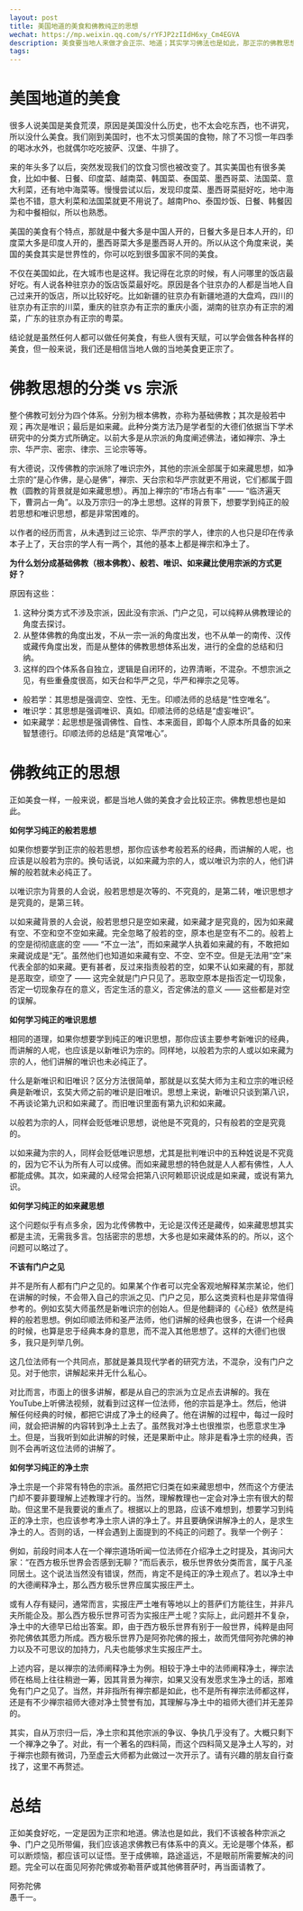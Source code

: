 ```yaml
---
layout: post
title: 美国地道的美食和佛教纯正的思想
wechat: https://mp.weixin.qq.com/s/rYFJP2zIIdH6xy_Cm4EGVA
description: 美食要当地人来做才会正宗、地道；其实学习佛法也是如此，那正宗的佛教思想都有哪些？又该如何才能学习到这些纯正的思想呢？
tags:
---
```


# 美国地道的美食

很多人说美国是美食荒漠，原因是美国没什么历史，也不太会吃东西，也不讲究，所以没什么美食。我们刚到美国时，也不太习惯美国的食物，除了不习惯一年四季的喝冰水外，也就偶尔吃吃披萨、汉堡、牛排了。

来的年头多了以后，突然发现我们的饮食习惯也被改变了。其实美国也有很多美食，比如中餐、日餐、印度菜、越南菜、韩国菜、泰国菜、墨西哥菜、法国菜、意大利菜，还有地中海菜等。慢慢尝试以后，发现印度菜、墨西哥菜挺好吃，地中海菜也不错，意大利菜和法国菜就更不用说了。越南Pho、泰国炒饭、日餐、韩餐因为和中餐相似，所以也熟悉。

美国的美食有个特点，那就是中餐大多是中国人开的，日餐大多是日本人开的，印度菜大多是印度人开的，墨西哥菜大多是墨西哥人开的。所以从这个角度来说，美国的美食其实是世界性的，你可以吃到很多国家不同的美食。

不仅在美国如此，在大城市也是这样。我记得在北京的时候，有人问哪里的饭店最好吃。有人说各种驻京办的饭店饭菜最好吃。原因是各个驻京办的人都是当地人自己过来开的饭店，所以比较好吃。比如新疆的驻京办有新疆地道的大盘鸡，四川的驻京办有正宗的川菜，重庆的驻京办有正宗的重庆小面，湖南的驻京办有正宗的湘菜，广东的驻京办有正宗的粤菜。

结论就是虽然任何人都可以做任何美食，有些人很有天赋，可以学会做各种各样的美食，但一般来说，我们还是相信当地人做的当地美食更正宗了。

# 佛教思想的分类 vs 宗派

整个佛教可划分为四个体系。分别为根本佛教，亦称为基础佛教；其次是般若中观；再次是唯识；最后是如来藏。此种分类方法乃是学者型的大德们依据当下学术研究中的分类方式所确定。以前大多是从宗派的角度阐述佛法，诸如禅宗、净土宗、华严宗、密宗、律宗、三论宗等等。

有大德说，汉传佛教的宗派除了唯识宗外，其他的宗派全部属于如来藏思想，如净土宗的“是心作佛，是心是佛”，禅宗、天台宗和华严宗就更不用说，它们都属于圆教（圆教的背景就是如来藏思想）。再加上禅宗的“市场占有率” —— “临济遍天下，曹洞占一角”。以及万宗归一的净土思想。这样的背景下，想要学到纯正的般若思想和唯识思想，都是非常困难的。

以作者的经历而言，从未遇到过三论宗、华严宗的学人，律宗的人也只是印在传承本子上了，天台宗的学人有一两个，其他的基本上都是禅宗和净土了。

**为什么划分成基础佛教（根本佛教）、般若、唯识、如来藏比使用宗派的方式更好？**

原因有这些：
1. 这种分类方式不涉及宗派，因此没有宗派、门户之见，可以纯粹从佛教理论的角度去探讨。
2. 从整体佛教的角度出发，不从一宗一派的角度出发，也不从单一的南传、汉传或藏传角度出发，而是从整体的佛教思想体系出发，进行的全盘的总结和归纳。
3. 这样的四个体系各自独立，逻辑是自闭环的，边界清晰，不混杂。不想宗派之见，有些重叠度很高，如天台和华严之见，华严和禅宗之见等。
  * 般若学：其思想是强调空、空性、无生。印顺法师的总结是“性空唯名”。
  * 唯识学：其思想是强调唯识、真如。印顺法师的总结是“虚妄唯识”。
  * 如来藏学：起思想是强调佛性、自性、本来面目，即每个人原本所具备的如来智慧德行。印顺法师的总结是“真常唯心”。

# 佛教纯正的思想

正如美食一样，一般来说，都是当地人做的美食才会比较正宗。佛教思想也是如此。

**如何学习纯正的般若思想**

如果你想要学到正宗的般若思想，那你应该参考般若系的经典，而讲解的人呢，也应该是以般若为宗的。换句话说，以如来藏为宗的人，或以唯识为宗的人，他们讲解的般若就未必纯正了。

以唯识宗为背景的人会说，般若思想是次等的、不究竟的，是第二转，唯识思想才是究竟的，是第三转。

以如来藏背景的人会说，般若思想只是空如来藏，如来藏才是究竟的，因为如来藏有空、不空和空不空如来藏。完全忽略了般若的空，原本也是空有不二的。般若上的空是彻彻底底的空 —— “不立一法”，而如来藏学人执着如来藏的有，不敢把如来藏说成是“无”。虽然他们也知道如来藏有空、不空、空不空。但是无法用“空”来代表全部的如来藏。更有甚者，反过来指责般若的空，如果不认如来藏的有，那就是恶取空，顽空了 —— 这完全就是门户只见了。恶取空原本是指否定一切现象，否定一切现象存在的意义，否定生活的意义，否定佛法的意义 —— 这些都是对空的误解。

**如何学习纯正的唯识思想**

相同的道理，如果你想要学到纯正的唯识思想，那你应该主要参考新唯识的经典，而讲解的人呢，也应该是以新唯识为宗的。同样地，以般若为宗的人或以如来藏为宗的人，他们讲解的唯识也未必纯正了。

什么是新唯识和旧唯识？区分方法很简单，那就是以玄奘大师为主和立宗的唯识经典是新唯识，玄奘大师之前的唯识是旧唯识。思想上来说，新唯识只谈到第八识，不再谈论第九识和如来藏了。而旧唯识里面有第九识和如来藏。

以般若为宗的人，同样会贬低唯识思想，说他是不究竟的，只有般若的空是究竟的。

以如来藏为宗的人，同样会贬低唯识思想，尤其是批判唯识中的五种姓说是不究竟的，因为它不认为所有人可以成佛。而如来藏思想的特色就是人人都有佛性，人人都能成佛。其次，如来藏的人经常会把第八识阿赖耶识说成是如来藏，或说有第九识。

**如何学习纯正的如来藏思想**

这个问题似乎有点多余，因为北传佛教中，无论是汉传还是藏传，如来藏思想其实都是主流，无需我多言。包括密宗的思想，大多也是如来藏体系的的。所以，这个问题可以略过了。

**不该有门户之见**

并不是所有人都有门户之见的。如果某个作者可以完全客观地解释某宗某论，他们在讲解的时候，不会带入自己的宗派之见、门户之见，那么这类资料也是非常值得参考的。例如玄奘大师虽然是新唯识宗的创始人。但是他翻译的《心经》依然是纯粹的般若思想。例如印顺法师和圣严法师，他们讲解的经典也很多，在讲一个经典的时候，也算是忠于经典本身的意思，而不混入其他思想了。这样的大德们也很多，我只是列举几例。

这几位法师有一个共同点，那就是兼具现代学者的研究方法，不混杂，没有门户之见。对于他宗，讲解起来并无什么私心。

对比而言，市面上的很多讲解，都是从自己的宗派为立足点去讲解的。我在YouTube上听佛法视频，就看到过这样一位法师，他的宗旨是净土。然后，他讲解任何经典的时候，都把它讲成了净土的经典了。他在讲解的过程中，每过一段时间，就会把讲解的内容转到净土上去了。虽然我对净土也很推崇，也愿意求生净土。但是，当我听到如此讲解的时候，还是果断中止。除非是看净土宗的经典，否则不会再听这位法师的讲解了。

**如何学习纯正的净土宗**

净土宗是一个非常有特色的宗派。虽然把它归类在如来藏思想中，然而这个方便法门却不要非要理解上述教理才行的。当然，理解教理也一定会对净土宗有很大的帮助。但这里不是我要说的重点了。根据以上的思路，应该不难想到，想要学习到纯正的净土宗，也应该参考净土宗人讲的净土了。并且要确保讲解净土的人，是求生净土的人。否则的话，一样会遇到上面提到的不纯正的问题了。我举一个例子：

例如，前段时间本人在一个禅宗道场听闻一位法师在介绍净土之时提及，其询问大家：“在西方极乐世界会否感到无聊？”而后表示，极乐世界依分类而言，属于凡圣同居土。这个说法当然没有错误，然而，肯定不是纯正的净土观点了。若以净土中的大德阐释净土，那么西方极乐世界应属实报庄严土。

或有人存有疑问，通常而言，实报庄严土唯有等地以上的菩萨们方能往生，并非凡夫所能企及。那么西方极乐世界可否为实报庄严土呢？实际上，此问题并不复杂，净土中的大德早已给出答案。即，由于西方极乐世界有别于一般世界，纯粹是由阿弥陀佛依其愿力所成。西方极乐世界乃是阿弥陀佛的报土，故而凭借阿弥陀佛的神力以及不可思议的加持力，凡夫也能够求生实报庄严土。

上述内容，是以禅宗的法师阐释净土为例。相较于净土中的法师阐释净土，禅宗法师在格局上往往稍逊一筹，因其背景为禅宗，如果又没有发愿求生净土的话，那难免有门户之见了。当然，并非指所有禅宗都是如此，也不是所有禅宗法师都这样，还是有不少禅宗祖师大德对净土赞誉有加，其理解与净土中的祖师大德们并无差异的。 

其实，自从万宗归一后，净土宗和其他宗派的争议、争执几乎没有了。大概只剩下一个禅净之争了。对此，有一个著名的四料简，而这个四料简又是净土人写的，对于禅宗也颇有微词，乃至虚云大师都为此做过一次开示了。请有兴趣的朋友自行查找了，这里不再赘述。

# 总结

正如美食好吃，一定是因为正宗和地道。佛法也是如此，我们不该被各种宗派之争、门户之见所带偏，我们应该追求佛教已有体系中的真义。无论是哪个体系，都可以断烦恼，都应该可以证悟。至于成佛嘛，路途遥远，不是眼前所需要解决的问题。完全可以在面见阿弥陀佛或弥勒菩萨或其他佛菩萨时，再当面请教了。

阿弥陀佛<br>
愚千一。

